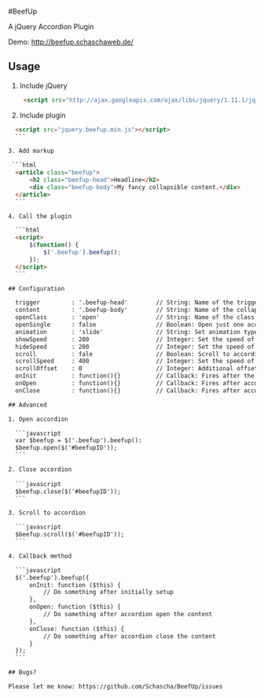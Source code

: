 #BeefUp

A jQuery Accordion Plugin

Demo: http://beefup.schaschaweb.de/

## Usage

1. Include jQuery

   ```html
    <script src="http://ajax.googleapis.com/ajax/libs/jquery/1.11.1/jquery.min.js"></script>
    ```

2. Include plugin
  
  ```html
    <script src="jquery.beefup.min.js"></script>
    ```

3. Add markup
 
   ```html
    <article class="beefup">
        <h2 class="beefup-head">Headline</h2>
        <div class="beefup-body">My fancy collapsible content.</div>
    </article>
    ```

4. Call the plugin

    ```html
    <script>
        $(function() {
            $('.beefup').beefup();
        });
    </script>
    ```

## Configuration

    trigger			: '.beefup-head'        // String: Name of the trigger element
    content			: '.beefup-body'        // String: Name of the collapsible content
    openClass		: 'open'				// String: Name of the class which shows if a accordion is triggered or not
    openSingle		: false                 // Boolean: Open just one accordion at once
    animation		: 'slide'               // String: Set animation type, "slide" or "fade"
    showSpeed		: 200                   // Integer: Set the speed of the show animation
    hideSpeed		: 200                   // Integer: Set the speed of the hide animation
    scroll			: fale              	// Boolean: Scroll to accordion
    scrollSpeed     : 400					// Integer: Set the speed of the scroll feature
    scrollOffset	: 0                     // Integer: Additional offset to accordion position
    onInit			: function(){}          // Callback: Fires after the initially setup
    onOpen			: function(){}			// Callback: Fires after accordion open the content
    onClose			: function(){}			// Callback: Fires after accordion close the content

## Advanced

1. Open accordion

    ```javascript
    var $beefup = $('.beefup').beefup():
    $beefup.open($('#beefupID'));
    ```

2. Close accordion
    
    ```javascript    
    $beefup.close($('#beefupID'));
    ```

3. Scroll to accordion

    ```javascript
    $beefup.scroll($('#beefupID'));
    ```

4. Callback method

    ```javascript
    $('.beefup').beefup({
        onInit: function ($this) {
            // Do something after initially setup
        },
        onOpen: function ($this) {
            // Do something after accordion open the content
        },
        onClose: function ($this) {
            // Do something after accordion close the content
        }
    });
    ```

## Bugs?

Please let me know: https://github.com/Schascha/BeefUp/issues
